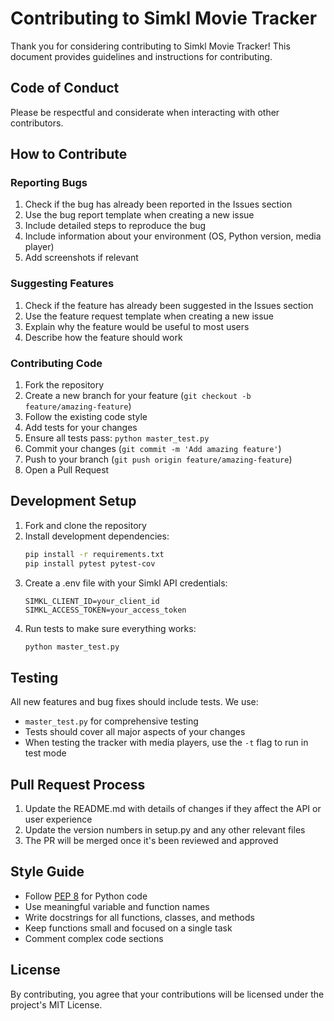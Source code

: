 # Contributing to Simkl Movie Tracker

Thank you for considering contributing to Simkl Movie Tracker! This document provides guidelines and instructions for contributing.

## Code of Conduct

Please be respectful and considerate when interacting with other contributors.

## How to Contribute

### Reporting Bugs

1. Check if the bug has already been reported in the Issues section
2. Use the bug report template when creating a new issue
3. Include detailed steps to reproduce the bug
4. Include information about your environment (OS, Python version, media player)
5. Add screenshots if relevant

### Suggesting Features

1. Check if the feature has already been suggested in the Issues section
2. Use the feature request template when creating a new issue
3. Explain why the feature would be useful to most users
4. Describe how the feature should work

### Contributing Code

1. Fork the repository
2. Create a new branch for your feature (`git checkout -b feature/amazing-feature`)
3. Follow the existing code style
4. Add tests for your changes
5. Ensure all tests pass: `python master_test.py`
6. Commit your changes (`git commit -m 'Add amazing feature'`)
7. Push to your branch (`git push origin feature/amazing-feature`)
8. Open a Pull Request

## Development Setup

1. Fork and clone the repository
2. Install development dependencies:
   ```bash
   pip install -r requirements.txt
   pip install pytest pytest-cov
   ```
3. Create a .env file with your Simkl API credentials:
   ```
   SIMKL_CLIENT_ID=your_client_id
   SIMKL_ACCESS_TOKEN=your_access_token
   ```
4. Run tests to make sure everything works:
   ```bash
   python master_test.py
   ```

## Testing

All new features and bug fixes should include tests. We use:

- `master_test.py` for comprehensive testing
- Tests should cover all major aspects of your changes
- When testing the tracker with media players, use the `-t` flag to run in test mode

## Pull Request Process

1. Update the README.md with details of changes if they affect the API or user experience
2. Update the version numbers in setup.py and any other relevant files
3. The PR will be merged once it's been reviewed and approved

## Style Guide

- Follow [PEP 8](https://www.python.org/dev/peps/pep-0008/) for Python code
- Use meaningful variable and function names
- Write docstrings for all functions, classes, and methods
- Keep functions small and focused on a single task
- Comment complex code sections

## License

By contributing, you agree that your contributions will be licensed under the project's MIT License.